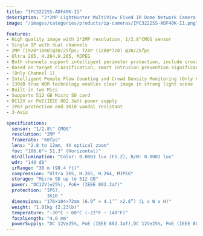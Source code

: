 ```yaml
---
title: "IPC3222SS-ADF40K-I1"
description: "2*2MP LightHunter MultiView Fixed IR Dome Network Camera."
image: "/images/categories/products/ip-cameras/IPC3222SS-ADF40K-I1.png"

features:
- High quality image with 2*2MP resolution, 1/2.8"CMOS sensor
- Single IP with dual channels
- 2MP (1920*1080)@30/25fps; 720P (1280*720) @30/25fps
- Ultra 265, H.264,H.265, MJPEG
- Both channels support intelligent perimeter protection, include cross line, intrusion, enter area, leave area detection
- Based on target classification, smart intrusion prevention significantly reduce false alarm caused by leaves, birds and lights etc., accurately focus on human and motor vehicle and non-motor vehicle
- (Only Channel 1)
- Intelligent People Flow Counting and Crowd Density Monitoring (Only Channel 1)
- 130dB true WDR technology enables clear image in strong light scene
- Built-in two Mics
- Supports 512 GB Micro SD card
- DC12V or PoE(IEEE 802.3af) power supply
- IP67 protection and IK10 vandal resistant
- 3-Axis

specifications:
  sensor: "1/2.8\" CMOS"
  resolution: "2MP "
  framerate: "60fps"
  lens: "2.8 to 12mm, 4X optical zoom"
  fov: "106.6°~ 51.3° (Horizontal)"
  minIllumination: "Color: 0.0003 lux (F1.2), B/W: 0.0001 lux"
  wdr: "140 dB"
  irRange: "30 m (98.4 ft)"
  compression: "Ultra 265, H.265, H.264, MJPEG"
  storage: "Micro SD up to 512 GB"
  power: "DC12V(±25%), PoE+ (IEEE 802.3af)"
  protection: "IP67,
               IK10 "
  dimensions: "176×104×72mm (6.9” × 4.1’’ ×2.8”) (L x W x H)"
  weight: "1.01kg (2.23lb)"
  temperature: "-30°C ~ 60°C (-22°F ~ 140°F)"
  focalLength: "4.0 mm"
  powerSupply: "DC 12V±25%, PoE (IEEE 802.3af),DC 12V±25%, PoE (IEEE 802.3af)"
---
```

